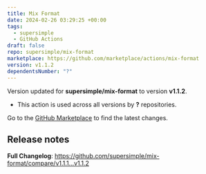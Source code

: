 ```yaml
---
title: Mix Format
date: 2024-02-26 03:29:25 +00:00
tags:
  - supersimple
  - GitHub Actions
draft: false
repo: supersimple/mix-format
marketplace: https://github.com/marketplace/actions/mix-format
version: v1.1.2
dependentsNumber: "?"
---
```



Version updated for **supersimple/mix-format** to version **v1.1.2**.
- This action is used across all versions by **?** repositories.

Go to the [GitHub Marketplace](https://github.com/marketplace/actions/mix-format) to find the latest changes.

## Release notes

**Full Changelog**: https://github.com/supersimple/mix-format/compare/v1.1.1...v1.1.2
